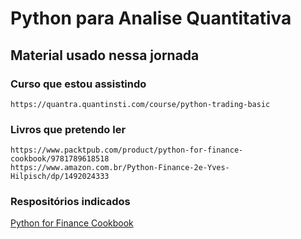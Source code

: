 # Python para Analise Quantitativa
## Material usado nessa jornada
### Curso que estou assistindo 
    https://quantra.quantinsti.com/course/python-trading-basic
### Livros que pretendo ler
    https://www.packtpub.com/product/python-for-finance-cookbook/9781789618518
    https://www.amazon.com.br/Python-Finance-2e-Yves-Hilpisch/dp/1492024333
### Respositórios indicados
  [Python for Finance Cookbook](https://github.com/PacktPublishing/Python-for-Finance-Cookbook#python-for-finance-cookbook---code-repository)
